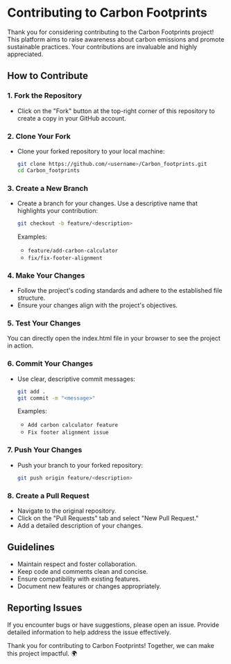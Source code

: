 
# Contributing to Carbon Footprints

Thank you for considering contributing to the Carbon Footprints project! This platform aims to raise awareness about carbon emissions and promote sustainable practices. Your contributions are invaluable and highly appreciated.

## How to Contribute

### 1. Fork the Repository

- Click on the "Fork" button at the top-right corner of this repository to create a copy in your GitHub account.

### 2. Clone Your Fork

- Clone your forked repository to your local machine:

  ```bash
  git clone https://github.com/<username>/Carbon_footprints.git
  cd Carbon_footprints
  ```

### 3. Create a New Branch

- Create a branch for your changes. Use a descriptive name that highlights your contribution:

  ```bash
  git checkout -b feature/<description>
  ```

  Examples:

  - `feature/add-carbon-calculator`
  - `fix/fix-footer-alignment`

### 4. Make Your Changes

- Follow the project's coding standards and adhere to the established file structure.
- Ensure your changes align with the project's objectives.

### 5. Test Your Changes

You can directly open the index.html file in your browser to see the project in action.

### 6. Commit Your Changes

- Use clear, descriptive commit messages:

  ```bash
  git add .
  git commit -m "<message>"
  ```

  Examples:

  - `Add carbon calculator feature`
  - `Fix footer alignment issue`

### 7. Push Your Changes

- Push your branch to your forked repository:

  ```bash
  git push origin feature/<description>
  ```

### 8. Create a Pull Request

- Navigate to the original repository.
- Click on the "Pull Requests" tab and select "New Pull Request."
- Add a detailed description of your changes.

## Guidelines

- Maintain respect and foster collaboration.
- Keep code and comments clean and concise.
- Ensure compatibility with existing features.
- Document new features or changes appropriately.

## Reporting Issues

If you encounter bugs or have suggestions, please open an issue. Provide detailed information to help address the issue effectively.

Thank you for contributing to Carbon Footprints! Together, we can make this project impactful. 🌍
